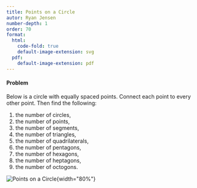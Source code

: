 ```yaml
---
title: Points on a Circle
autor: Ryan Jensen
number-depth: 1
order: 70
format:
  html:
    code-fold: true
    default-image-extension: svg
  pdf:
    default-image-extension: pdf
---
```



#### Problem
Below is a circle with equally spaced points. Connect each point to every
other point. Then find the following: 
1. the number of circles, 
2. the number of points, 
3. the number of segments, 
4. the number of triangles, 
5. the number of quadrilaterals, 
6. the number of pentagons, 
7. the number of hexagons, 
8. the number of heptagons, 
9. the number of octogons.



![Points on a Circle](image/points-on-a-circle){width="80%"}

